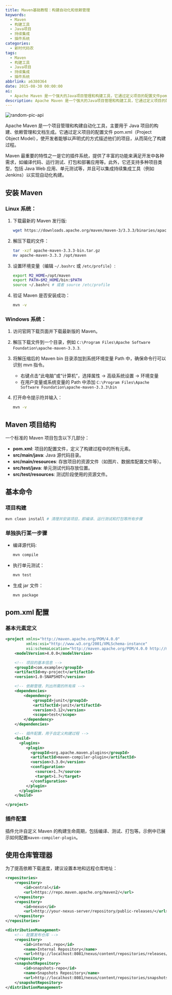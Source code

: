 ```yaml
---
title: Maven基础教程：构建自动化和依赖管理
keywords:
  - Maven
  - 构建工具
  - Java项目
  - 持续集成
  - 插件系统
categories:
  - 新时代码农
tags:
  - Maven
  - 构建工具
  - Java项目
  - 持续集成
  - 插件系统
abbrlink: a6380364
date: 2015-08-30 00:00:00
ai:
  - Apache Maven 是一个强大的Java项目管理和构建工具，它通过定义项目的配置文件pom.xml来简化开发流程。Maven提供了一系列插件支持编译、测试和打包等功能，并且能够与持续集成工具如Jenkins配合使用。本文详细介绍了如何在Linux和Windows系统中安装Maven，并展示了Maven项目的标准结构和基本命令的使用方法。此外，还讨论了pom.xml配置的元素定义及插件配置，以及如何设置仓库管理器以优化依赖下载速度。
description: Apache Maven 是一个强大的Java项目管理和构建工具，它通过定义项目的配置文件pom.xml来简化开发流程。Maven提供了一系列插件支持编译、测试和打包等功能，并且能够与持续集成工具如Jenkins配合使用。本文详细介绍了如何在Linux和Windows系统中安装Maven，并展示了Maven项目的标准结构和基本命令的使用方法。此外，还讨论了pom.xml配置的元素定义及插件配置，以及如何设置仓库管理器以优化依赖下载速度。
---
```


<!-- markdownlint-disable-next-line MD033 -->
<meta name="referrer" content="no-referrer"/>

![random-pic-api](https://api.dong4j.ink:1024/cover)

Apache Maven 是一个项目管理和构建自动化工具，主要用于 Java 项目的构建、依赖管理和文档生成。它通过定义项目的配置文件 pom.xml（Project Object Model），使开发者能够以声明式的方式描述他们的项目，从而简化了构建过程。

Maven 最重要的特性之一是它的插件系统，提供了丰富的功能来满足开发中各种需求，如编译代码、运行测试、打包和部署应用等。此外，它还支持多种项目类型，包括 Java Web 应用、单元测试等，并且可以集成持续集成工具（例如 Jenkins）以实现自动化构建。

## 安装 Maven

### Linux 系统：

1. 下载最新的 Maven 发行版:

   ```bash
   wget https://downloads.apache.org/maven/maven-3/3.3.3/binaries/apache-maven-3.3.3-bin.tar.gz
   ```

2. 解压下载的文件：

   ```bash
   tar -xzf apache-maven-3.3.3-bin.tar.gz
   mv apache-maven-3.3.3 /opt/maven
   ```

3. 设置环境变量（编辑 `~/.bashrc` 或 `/etc/profile`）:

   ```bash
   export M2_HOME=/opt/maven
   export PATH=$M2_HOME/bin:$PATH
   source ~/.bashrc # 或者 source /etc/profile
   ```

4. 验证 Maven 是否安装成功：

   ```bash
   mvn -v
   ```

### Windows 系统：

1. 访问官网下载页面并下载最新版的 Maven。
2. 解压下载文件到一个目录，例如 `C:\Program Files\Apache Software Foundation\apache-maven-3.3.3`.
3. 将解压缩后的 Maven bin 目录添加到系统环境变量 Path 中，确保命令行可以识别 mvn 指令。
   - 右键点击“此电脑”或“计算机”，选择属性 -> 高级系统设置 -> 环境变量
   - 在用户变量或系统变量的 Path 中添加 `C:\Program Files\Apache Software Foundation\apache-maven-3.3.3\bin`
4. 打开命令提示符并输入：

   ```bash
   mvn -v
   ```

## Maven 项目结构

一个标准的 Maven 项目包含以下几部分：

- **pom.xml**: 项目的配置文件，定义了构建过程中的所有元素。
- **src/main/java**: Java 源代码目录。
- **src/main/resources**: 存放项目的资源文件（如图片、数据库配置文件等）。
- **src/test/java**: 单元测试代码存放位置。
- **src/test/resources**: 测试阶段使用的资源文件。

## 基本命令

### 项目构建

```bash
mvn clean install # 清理并安装项目，即编译、运行测试和打包等所有步骤
```

### 单独执行某一步骤

- 编译源代码:

  ```bash
  mvn compile
  ```

- 执行单元测试：

  ```bash
  mvn test
  ```

- 生成 jar 文件：

  ```bash
  mvn package
  ```

## pom.xml 配置

### 基本元素定义

```xml
<project xmlns="http://maven.apache.org/POM/4.0.0"
         xmlns:xsi="http://www.w3.org/2001/XMLSchema-instance"
         xsi:schemaLocation="http://maven.apache.org/POM/4.0.0 http://maven.apache.org/xsd/maven-4.0.0.xsd">
    <modelVersion>4.0.0</modelVersion>

    <!-- 项目的基本信息 -->
    <groupId>com.example</groupId>
    <artifactId>my-project</artifactId>
    <version>1.0-SNAPSHOT</version>

    <!-- 依赖管理，列出所需的所有库 -->
    <dependencies>
        <dependency>
            <groupId>junit</groupId>
            <artifactId>junit</artifactId>
            <version>3.12</version>
            <scope>test</scope>
        </dependency>
    </dependencies>

    <!-- 插件配置，用于自定义构建过程 -->
    <build>
      <plugins>
         <plugin>
           <groupId>org.apache.maven.plugins</groupId>
           <artifactId>maven-compiler-plugin</artifactId>
           <version>3.3.0</version>
           <configuration>
             <source>1.7</source>
             <target>1.7</target>
           </configuration>
         </plugin>
      </plugins>
    </build>

</project>
```

### 插件配置

插件允许自定义 Maven 的构建生命周期，包括编译、测试、打包等。示例中已展示如何配置`maven-compiler-plugin`。

## 使用仓库管理器

为了提高依赖下载速度，建议设置本地和远程仓库地址：

```xml
<repositories>
    <repository>
        <id>central</id>
        <url>https://repo.maven.apache.org/maven2/</url>
    </repository>
    <repository>
        <id>nexus</id>
        <url>http://your-nexus-server/repository/public-releases/</url>
    </repository>
</repositories>

<distributionManagement>
    <!-- 配置发布仓库 -->
    <repository>
        <id>internal.repo</id>
        <name>Internal Repository</name>
        <url>http://localhost:8081/nexus/content/repositories/releases/</url>
    </repository>
    <snapshotRepository>
        <id>snapshots-repo</id>
        <name>Snapshots Repository</name>
        <url>http://localhost:8081/nexus/content/repositories/snapshots/</url>
    </snapshotRepository>
</distributionManagement>
```
